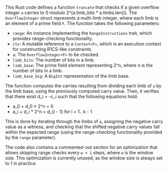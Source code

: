This Rust code defines a function `truncate` that checks if a given overflow integer `a` carries to 0 modulo 2^(a.limb_bits * a.limbs.len()). The `OverflowInteger` struct represents a multi-limb integer, where each limb is an element of a prime field `F`. The function takes the following parameters:

- `range`: An instance implementing the `RangeInstructions` trait, which provides range-checking functionality.
- `ctx`: A mutable reference to a `Context<F>`, which is an execution context for constructing R1CS-like constraints.
- `a`: The `OverflowInteger<F>` to be checked.
- `limb_bits`: The number of bits in a limb.
- `limb_base`: The prime field element representing 2^n, where n is the number of bits in a limb.
- `limb_base_big`: A `BigInt` representation of the limb base.

The function computes the carries resulting from dividing each limb of `a` by the limb base, using the previously computed carry value. Then, it verifies that there exist d_i = -c_i such that the following equations hold:

- a_0 + d_0 * 2^n = 0
- a_i + d_i * 2^n = d_{i - 1} for i = 1.. k - 1

This is done by iterating through the limbs of `a`, assigning the negative carry value as a witness, and checking that the shifted negative carry values fall within the expected range (using the range-checking functionality provided by the `range` parameter).

The code also contains a commented-out section for an optimization that allows skipping range checks every `w + 1` steps, where `w` is the window size. This optimization is currently unused, as the window size is always set to 1 in practice.
